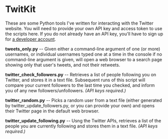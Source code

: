 # TwitKit

These are some Python tools I've written for interacting with the Twitter website. You will need to provide your own API key and access token to use the scripts here. If you do not already have an API key, you'll have to sign up for [a developer account](https://developer.twitter.com/en/docs/twitter-api/getting-started/getting-access-to-the-twitter-api).

**tweets_only.py** -- Given either a command-line argument of one (or more) usernames, or individual usernames typed one at a time in the console if no command-line argument is given, will open a web browser to a search page showing only that user's tweets, and not their retweets.

**twitter_check_followers.py** -- Retrieves a list of people following you on Twitter, and stores it in a text file. Subsequent runs of this script will compare your current followers to the last time you checked, and inform you of any new followers/unfollowers. *(API keys required.)*

**twitter_random.py** -- Picks a random user from a text file (either generated by twitter_update_followers.py, or you can provide your own) and opens their Twitter page in the default web browser.

**twitter_update_following.py** -- Usng the Twitter APIs, retrieves a list of the people you are currently following and stores them in a text file. *(API keys required.)*
